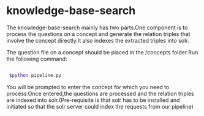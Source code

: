 # knowledge-base-search

The knowledge-base-search mainly has two parts.One component is to process the questions on a concept and generate the relation triples that involve the concept directly.It also indexes the extracted triples into solr.

The question file on a concept should be placed in the /concepts folder.Run the following command:

```sh

 $python pipeline.py 

```

You will be prompted to enter the concept for which you need to process.Once entered,the questions are processed and the relation triples are indexed into solr.(Pre-requisite is that solr has to be installed and initiated so that the solr server could index the requests from our pipeline)



